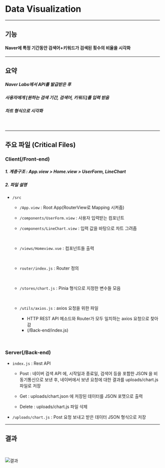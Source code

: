 # Data Visualization

---

## 기능


#### Naver에 특정 기간동안 검색어+키워드가 검색된 횟수의 비율을 시각화


---

## 요약

##### Naver Labs에서 API를 발급받은 후 

##### 사용자에게 [원하는 검색 기간, 검색어, 키워드]를 입력 받음

##### 차트 형식으로 시각화

<br>

---

## 주요 파일 (Critical Files)

### Client(/Front-end)

##### 1. 계층구조 :  App.view > Home.view > UserForm, LineChart

##### 2. 파일 설명

- `/src`

  -  `/App.view` : Root App(RouterView로 Mapping 시켜줌)

  - `/components/UserForm.view` : 사용자 입력받는 컴포넌트

  - `/components/LineChart.view` : 입력 값을 바탕으로 차트 그려줌
  
    <br>
  
  -  `/views/Homeview.vue` : 컴포넌트들 출력
  
    <br>

  - `router/index.js` : Router 정의
  
    <br>

  - `/stores/chart.js` : Pinia 형식으로 지정한 변수들 모음

    <br>

  - `/utils/axios.js` : axios 요청을 위한 파일

    - HTTP REST API 메소드와 Router가 모두 일치하는 axios 요청으로 찾아감 
    - (/Back-end/index.js)

<br>

### Server(/Back-end)

- `index.js` : Rest API
  - Post :  네이버 검색 API 에, 시작일과 종료일, 검색어 등을 포함한 JSON 을 비동기통신으로 보낸 후, 네이버에서 보낸 요청에 대한 결과를 uploads/chart.js 파일로 저장 
  
  - Get : uploads/chart.json 에 저장된 데이터를 JSON 포맷으로 출력
  
  - Delete : uploads/chart.js 파일 삭제

- `/uploads/chart.js` : Post 요청 보내고 받은 데이터 JSON 형식으로 저장

---


## 결과

<br>

![결과](https://github.com/joranzan/Web-Study/assets/106874576/9ee404e8-5353-41c4-876e-0b0dfc109fc8)


